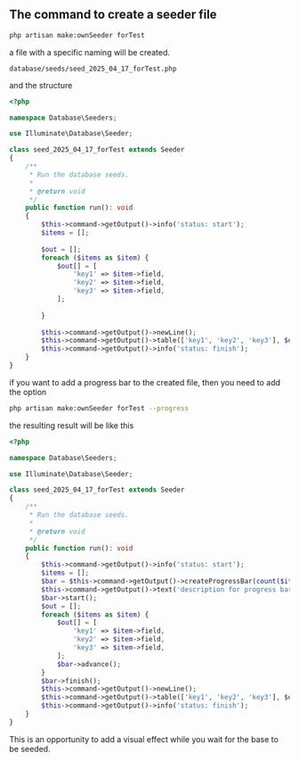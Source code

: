 ## The command to create a seeder file

```sh
php artisan make:ownSeeder forTest
```

a file with a specific naming will be created.
````
database/seeds/seed_2025_04_17_forTest.php
````
and the structure
```php
<?php

namespace Database\Seeders;

use Illuminate\Database\Seeder;

class seed_2025_04_17_forTest extends Seeder
{
    /**
     * Run the database seeds.
     *
     * @return void
     */
    public function run(): void
    {
        $this->command->getOutput()->info('status: start');
        $items = [];
        
        $out = [];
        foreach ($items as $item) {
            $out[] = [
                'key1' => $item->field,
                'key2' => $item->field,
                'key3' => $item->field,
            ];
            
        }
        
        $this->command->getOutput()->newLine();
        $this->command->getOutput()->table(['key1', 'key2', 'key3'], $out);
        $this->command->getOutput()->info('status: finish');
    }
}
```
if you want to add a progress bar to the created file, then you need to add the option
```sh
php artisan make:ownSeeder forTest --progress
```
the resulting result will be like this
```php
<?php

namespace Database\Seeders;

use Illuminate\Database\Seeder;

class seed_2025_04_17_forTest extends Seeder
{
    /**
     * Run the database seeds.
     *
     * @return void
     */
    public function run(): void
    {
        $this->command->getOutput()->info('status: start');
        $items = [];
        $bar = $this->command->getOutput()->createProgressBar(count($items));
        $this->command->getOutput()->text('description for progress bar ');
        $bar->start();
        $out = [];
        foreach ($items as $item) {
            $out[] = [
                'key1' => $item->field,
                'key2' => $item->field,
                'key3' => $item->field,
            ];
            $bar->advance();
        }
        $bar->finish();
        $this->command->getOutput()->newLine();
        $this->command->getOutput()->table(['key1', 'key2', 'key3'], $out);
        $this->command->getOutput()->info('status: finish');
    }
}
```
This is an opportunity to add a visual effect while you wait for the base to be seeded.